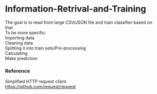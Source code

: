 # Information-Retrival-and-Training
The goal is to read from large CSV/JSON file and train classifier based on that
<br>To be more specific:
<br>Importing data
<br>Cleaning data
<br>Splitting it into train sets/Pre-processing
<br>Calculating 
<br>Make prediction


### Reference
Simplified HTTP request client.
<br> https://github.com/request/request

